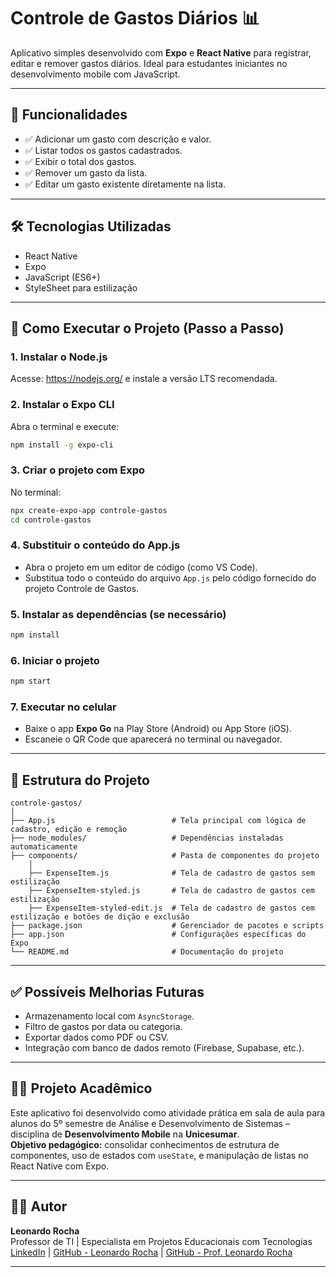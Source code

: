 
# Controle de Gastos Diários 📊

Aplicativo simples desenvolvido com **Expo** e **React Native** para registrar, editar e remover gastos diários. Ideal para estudantes iniciantes no desenvolvimento mobile com JavaScript.

---

## 📱 Funcionalidades

- ✅ Adicionar um gasto com descrição e valor.
- ✅ Listar todos os gastos cadastrados.
- ✅ Exibir o total dos gastos.
- ✅ Remover um gasto da lista.
- ✅ Editar um gasto existente diretamente na lista.

---

## 🛠️ Tecnologias Utilizadas

- React Native
- Expo
- JavaScript (ES6+)
- StyleSheet para estilização

---

## 🚀 Como Executar o Projeto (Passo a Passo)

### 1. Instalar o Node.js
Acesse: https://nodejs.org/ e instale a versão LTS recomendada.

### 2. Instalar o Expo CLI
Abra o terminal e execute:
```bash
npm install -g expo-cli
```

### 3. Criar o projeto com Expo
No terminal:
```bash
npx create-expo-app controle-gastos
cd controle-gastos
```

### 4. Substituir o conteúdo do App.js
- Abra o projeto em um editor de código (como VS Code).
- Substitua todo o conteúdo do arquivo `App.js` pelo código fornecido do projeto Controle de Gastos.

### 5. Instalar as dependências (se necessário)
```bash
npm install
```

### 6. Iniciar o projeto
```bash
npm start
```

### 7. Executar no celular
- Baixe o app **Expo Go** na Play Store (Android) ou App Store (iOS).
- Escaneie o QR Code que aparecerá no terminal ou navegador.

---

## 📁 Estrutura do Projeto

```
controle-gastos/
│
├── App.js                          # Tela principal com lógica de cadastro, edição e remoção
├── node_modules/                   # Dependências instaladas automaticamente
├── components/                     # Pasta de componentes do projeto
    │
    ├── ExpenseItem.js              # Tela de cadastro de gastos sem estilização
    ├── ExpenseItem-styled.js       # Tela de cadastro de gastos cem estilização
    ├── ExpenseItem-styled-edit.js  # Tela de cadastro de gastos cem estilização e botões de dição e exclusão
├── package.json                    # Gerenciador de pacotes e scripts
├── app.json                        # Configurações específicas do Expo
└── README.md                       # Documentação do projeto
```

---

## ✅ Possíveis Melhorias Futuras

- Armazenamento local com `AsyncStorage`.
- Filtro de gastos por data ou categoria.
- Exportar dados como PDF ou CSV.
- Integração com banco de dados remoto (Firebase, Supabase, etc.).

---

## 👨‍🏫 Projeto Acadêmico

Este aplicativo foi desenvolvido como atividade prática em sala de aula para alunos do 5º semestre de Análise e Desenvolvimento de Sistemas – disciplina de **Desenvolvimento Mobile** na **Unicesumar**.  
**Objetivo pedagógico:** consolidar conhecimentos de estrutura de componentes, uso de estados com `useState`, e manipulação de listas no React Native com Expo.

---

## 👨‍💻 Autor

**Leonardo Rocha**  
Professor de TI | Especialista em Projetos Educacionais com Tecnologias  
[LinkedIn](https://www.linkedin.com/in/leonardossrocha) | [GitHub - Leonardo Rocha](https://github.com/leonardossrocha) | [GitHub - Prof. Leonardo Rocha](https://github.com/profleonardorocha)

---
